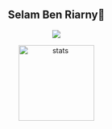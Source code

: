<h2 align="center">Selam Ben Riarny👋</h2>

<p align="center">
  <a href="https://discord.com/users/703345274801750208" target"blank_"><img src="https://img.shields.io/badge/discord%20-7289DA.svg?&style=for-the-badge&logo=discord&logoColor=white"></a>



<p align="center">
  <img src="https://github-readme-stats.vercel.app/api?username=Riarny&count_private=true&show_icons=true&theme=dark&hide_border=true" width="%100" height="150px" alt="stats" />
</p>
